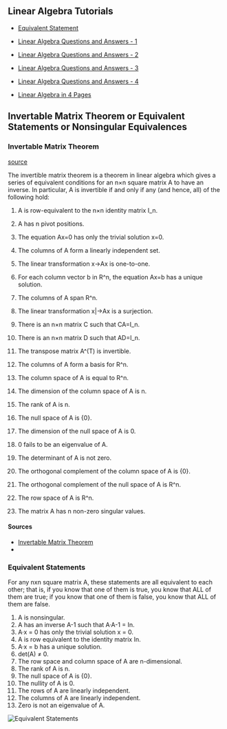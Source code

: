 
## Linear Algebra Tutorials


- [Equivalent Statement](MIS_623_HW2_MuratCabuk.pdf)

- [Linear Algebra Questions and Answers - 1](MIS_623_HW1_MuratCabuk.pdf)

- [Linear Algebra Questions and Answers - 2](MIS_623_HW2_MuratCabuk.pdf)

- [Linear Algebra Questions and Answers - 3](MIS_623_HW3_MuratCabuk.pdf)

- [Linear Algebra Questions and Answers - 4](MIS_623_HW4_MuratCabuk.pdf)

- [Linear Algebra in 4 Pages](file:///home/muratcabuk/Projects/GitHub/PythonTutorial/NumPy/matrix_linalg/linear_algebra_in_4_pages.pdf)



## Invertable Matrix Theorem or Equivalent Statements or Nonsingular Equivalences



### Invertable Matrix Theorem

[source](http://mathworld.wolfram.com/InvertibleMatrixTheorem.html)

The invertible matrix theorem is a theorem in linear algebra which gives a series of equivalent conditions for an n×n square matrix A to have an inverse. In particular, A is invertible if and only if any (and hence, all) of the following hold:

1. A is row-equivalent to the n×n identity matrix I_n.

2. A has n pivot positions.

3. The equation Ax=0 has only the trivial solution x=0.

4. The columns of A form a linearly independent set.

5. The linear transformation x->Ax is one-to-one.

6. For each column vector b in R^n, the equation  Ax=b has a unique solution.

7. The columns of A span R^n.

8. The linear transformation x|->Ax is a surjection.

9. There is an n×n matrix C such that CA=I_n.

10. There is an n×n matrix  D such that AD=I_n.

11. The transpose matrix A^(T) is invertible.

12. The columns of A form a basis for R^n.

13. The column space of A is equal to R^n.

14. The dimension of the column space of A is n.

15. The rank of A is n.

16. The null space of A is {0}.

17. The dimension of the null space of A is 0.

18. 0 fails to be an eigenvalue of A.

19. The determinant of A is not zero.

20. The orthogonal complement of the column space of A is {0}.

21. The orthogonal complement of the null space of A is R^n.

22. The row space of A is R^n.

23. The matrix A has n non-zero singular values.

#### Sources

- [Invertable Matrix Theorem](https://math.dartmouth.edu/archive/m22s07/public_html/invertmatrixthm.pdf)
- 


### Equivalent Statements

For any nxn square matrix A, these statements are all equivalent to each other; that is, if you know that one of them is true, you know that ALL of them are true; if you know that one of them is false, you know that ALL of them are false.
1. A is nonsingular.
2. A has an inverse A-1 such that A·A-1 = In.
3. A·x = 0 has only the trivial solution x = 0.
4. A is row equivalent to the identity matrix In.
5. A·x = b has a unique solution.
6. det(A) ≠ 0.
7. The row space and column space of A are n-dimensional.
8. The rank of A is n.
9. The null space of A is {0}.
10. The nullity of A is 0.
11. The rows of A are linearly independent.
12. The columns of A are linearly independent.
13. Zero is not an eigenvalue of A.

![Equivalent Statements](https://algebra.nipissingu.ca/tutorials/vector_spacegifs/equivalence.gif)



